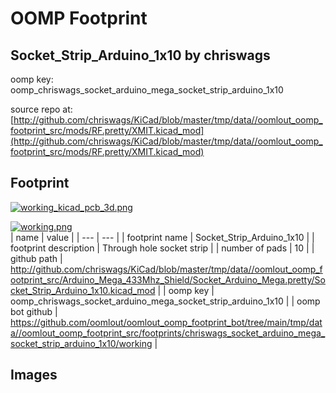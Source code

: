 # OOMP Footprint  
## Socket_Strip_Arduino_1x10  by chriswags  
  
oomp key: oomp_chriswags_socket_arduino_mega_socket_strip_arduino_1x10  
  
source repo at: [http://github.com/chriswags/KiCad/blob/master/tmp/data//oomlout_oomp_footprint_src/mods/RF.pretty/XMIT.kicad_mod](http://github.com/chriswags/KiCad/blob/master/tmp/data//oomlout_oomp_footprint_src/mods/RF.pretty/XMIT.kicad_mod)  
## Footprint  
  
[![working_kicad_pcb_3d.png](working_kicad_pcb_3d_600.png)](working_kicad_pcb_3d.png)  
  
[![working.png](working_600.png)](working.png)  
| name | value | 
| --- | --- | 
| footprint name | Socket_Strip_Arduino_1x10 | 
| footprint description | Through hole socket strip | 
| number of pads | 10 | 
| github path | http://github.com/chriswags/KiCad/blob/master/tmp/data//oomlout_oomp_footprint_src/Arduino_Mega_433Mhz_Shield/Socket_Arduino_Mega.pretty/Socket_Strip_Arduino_1x10.kicad_mod | 
| oomp key | oomp_chriswags_socket_arduino_mega_socket_strip_arduino_1x10 | 
| oomp bot github | https://github.com/oomlout/oomlout_oomp_footprint_bot/tree/main/tmp/data//oomlout_oomp_footprint_src/footprints/chriswags_socket_arduino_mega_socket_strip_arduino_1x10/working | 
## Images  
